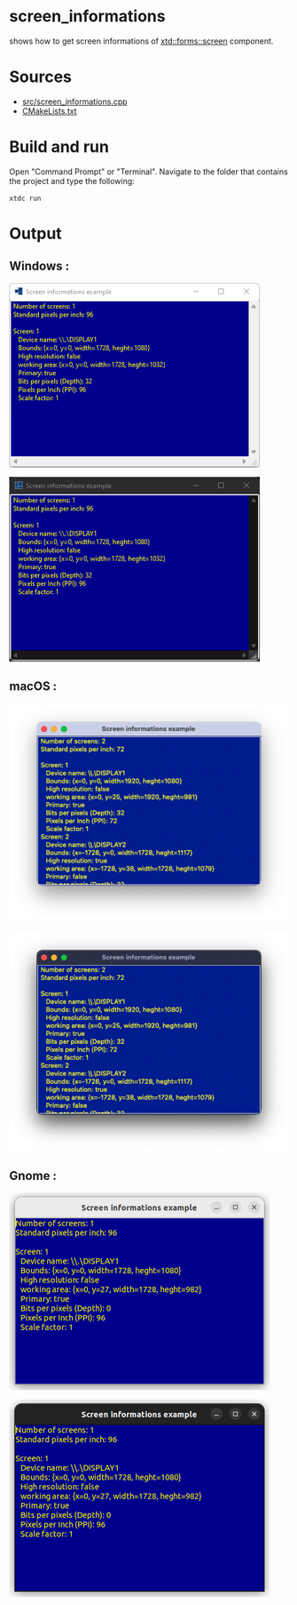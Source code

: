 # screen_informations

shows how to get screen informations of [xtd::forms::screen](https://gammasoft71.github.io/xtd/reference_guides/latest/classxtd_1_1forms_1_1screen.html) component.

# Sources

* [src/screen_informations.cpp](src/screen_informations.cpp)
* [CMakeLists.txt](CMakeLists.txt)

# Build and run

Open "Command Prompt" or "Terminal". Navigate to the folder that contains the project and type the following:

```shell
xtdc run
```

# Output

## Windows :

![Screenshot](../../../../docs/pictures/examples/screen_informations_w.png)

![Screenshot](../../../../docs/pictures/examples/screen_informations_wd.png)

## macOS :

![Screenshot](../../../../docs/pictures/examples/screen_informations_m.png)

![Screenshot](../../../../docs/pictures/examples/screen_informations_md.png)

## Gnome :

![Screenshot](../../../../docs/pictures/examples/screen_informations_g.png)

![Screenshot](../../../../docs/pictures/examples/screen_informations_gd.png)
